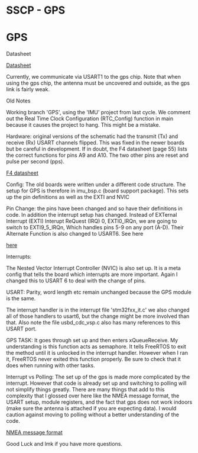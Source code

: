# SSCP - GPS

# GPS

Datasheet

[Datasheet](https://www.u-blox.com/sites/default/files/products/documents/EVA-M8M-FW3_DataSheet_%28UBX-16007405%29.pdf)

Currently, we communicate via USART1 to the gps chip. Note that when using the gps chip, the antenna must be uncovered and outside, as the gps link is fairly weak.

Old Notes

Working branch 'GPS', using the 'IMU' project from last cycle. We comment out the Real Time Clock Configuration (RTC_Config) function in main because it causes the project to hang. This might be a mistake.

Hardware: original versions of the schematic had the transmit (Tx) and receive (Rx) USART channels flipped. This was fixed in the newer boards but be careful in development. If in doubt, the F4 datasheet (page 55) lists the correct functions for pins A9 and A10. The two other pins are reset and pulse per second (pps).

[ F4 datasheet](http://www.st.com/content/ccc/resource/technical/document/datasheet/ef/92/76/6d/bb/c2/4f/f7/DM00037051.pdf/files/DM00037051.pdf/jcr:content/translations/en.DM00037051.pdf)

Config: The old boards were written under a different code structure. The setup for GPS is therefore in imu_bsp.c (board support package). This sets up the pin definitions as well as the EXTI and NVIC

Pin Change: the pins have been changed and so have their definitions in code. In addition the interrupt setup has changed. Instead of EXTernal Interrupt (EXTI) Interupt ReQuest (IRQ) 0, EXTI0_IRQn, we are going to switch to EXTI9_5_IRQn, Which handles pins 5-9 on any port (A-D). Their Alternate Function is also changed to USART6. See here

[ here](https://stm32f4-discovery.net/2014/08/stm32f4-external-interrupts-tutorial/)

Interrupts:

The Nested Vector Interrupt Controller (NVIC) is also set up. It is a meta config that tells the board which interrupts are more important. Again I changed this to USART 6 to deal with the change of pins.

USART: Parity, word length etc remain unchanged because the GPS module is the same.

The interrupt handler is in the interrupt file 'stm32fxx_it.c' we also changed all of those handlers to usart6, but the change might be more involved than that. Also note the file usbd_cdc_vsp.c also has many references to this USART port.

GPS TASK: It goes through set up and then enters xQueueReceive. My understanding is this function acts as semaphore. It tells FreeRTOS to exit the method until it is unlocked in the interrupt handler. However when I ran it, FreeRTOS never exited this function properly. Be sure to check that it does when running with other tasks.

Interrupt vs Polling: The set up of the gps is made more complicated by the interrupt. However that code is already set up and switching to polling will not simplify things greatly. There are many things that add to this complexity that I glossed over here like the NMEA message format, the USART setup, module registers, and the fact that gps does not work indoors (make sure the antenna is attached if you are expecting data). I would caution against moving to polling without a better understanding of the code.

[ NMEA message format](http://www.gpsinformation.org/dale/nmea.htm)

Good Luck and lmk if you have more questions.

